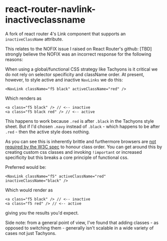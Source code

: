 # react-router-navlink-inactiveclassname
A fork of react router 4's Link component that supports an `inactiveClassName` attribute.

This relates to the NOFIX issue I raised on React Router's github: [TBD] strongly believe the NOFIX was an incorrect response for the following reasons:

When using a global/functional CSS strategy like Tachyons is it critical we do not rely on selector specificity and className order. At present, however, to style active and inactive `NavLinks` we do this:

```
<NavLink className="f5 black" activeClassName="red" />
```

Which renders as

```
<a class="f5 black" /> // <-- inactive
<a class="f5 black red" /> // <-- active
```

This happens to work because `.red` is after `.black` in the Tachyons style sheet. But if I'd chosen `.navy` instead of `.black` - which happens to be after `.red` - then the active style does nothing.

As you can see this is inherently brittle and furthermore browsers are [not required by the W3C spec](https://www.w3.org/TR/selectors/#specificity) to honour class order. You can get around this by creating custom css classes and invoking `!important` or increased specificity but this breaks a core principle of functional css.

Preferred would be:

```
<NavLink className="f5" activeClassName="red" inactiveClassName="black" />
```

Which would render as

```
<a class="f5 black" /> // <-- inactive
<a class="f5 red" /> // <-- active
```

giving you the results you'd expect.

Side note: from a general point of view, I've found that adding classes - as opposed to switching them - generally isn't scalable in a wide variety of cases not just Tachyons.
